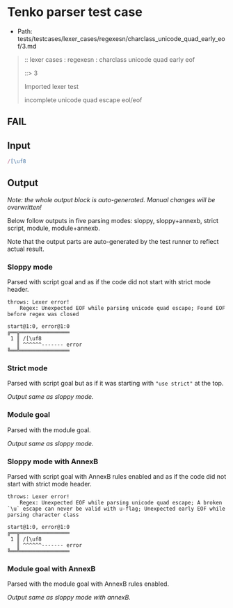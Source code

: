 # Tenko parser test case

- Path: tests/testcases/lexer_cases/regexesn/charclass_unicode_quad_early_eof/3.md

> :: lexer cases : regexesn : charclass unicode quad early eof
>
> ::> 3
>
> Imported lexer test
>
> incomplete unicode quad escape eol/eof

## FAIL

## Input

`````js
/[\uf8
`````

## Output

_Note: the whole output block is auto-generated. Manual changes will be overwritten!_

Below follow outputs in five parsing modes: sloppy, sloppy+annexb, strict script, module, module+annexb.

Note that the output parts are auto-generated by the test runner to reflect actual result.

### Sloppy mode

Parsed with script goal and as if the code did not start with strict mode header.

`````
throws: Lexer error!
    Regex: Unexpected EOF while parsing unicode quad escape; Found EOF before regex was closed

start@1:0, error@1:0
╔══╦════════════════
 1 ║ /[\uf8
   ║ ^^^^^^------- error
╚══╩════════════════

`````

### Strict mode

Parsed with script goal but as if it was starting with `"use strict"` at the top.

_Output same as sloppy mode._

### Module goal

Parsed with the module goal.

_Output same as sloppy mode._

### Sloppy mode with AnnexB

Parsed with script goal with AnnexB rules enabled and as if the code did not start with strict mode header.

`````
throws: Lexer error!
    Regex: Unexpected EOF while parsing unicode quad escape; A broken `\u` escape can never be valid with u-flag; Unexpected early EOF while parsing character class

start@1:0, error@1:0
╔══╦════════════════
 1 ║ /[\uf8
   ║ ^^^^^^------- error
╚══╩════════════════

`````

### Module goal with AnnexB

Parsed with the module goal with AnnexB rules enabled.

_Output same as sloppy mode with annexB._
